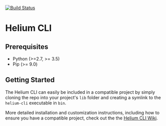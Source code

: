 [![Build Status](https://travis-ci.org/HeliumEdu/heliumcli.svg?branch=master)](https://travis-ci.org/HeliumEdu/heliumcli)


# Helium CLI

## Prerequisites

* Python (>=2.7, >= 3.5)
* Pip (>= 9.0)

## Getting Started

The Helium CLI can easily be included in a compatible project by simply cloning the repo into your project's `lib`
folder and creating a symlink to the `helium-cli` executable in `bin`.

More detailed installation and customization instructions, including how to ensure you have a compatible project,
check out the the [Helium CLI Wiki](https://github.com/HeliumEdu/heliumcli/wiki).
